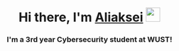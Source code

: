 <h1 align="center">Hi there, I'm <a href="https://daniilshat.ru/" target="_blank">Aliaksei</a> 
<img src="https://github.com/blackcater/blackcater/raw/main/images/Hi.gif" height="32"/></h1>
<h3 align="center">I'm a 3rd year Cybersecurity student at WUST!</h3>
